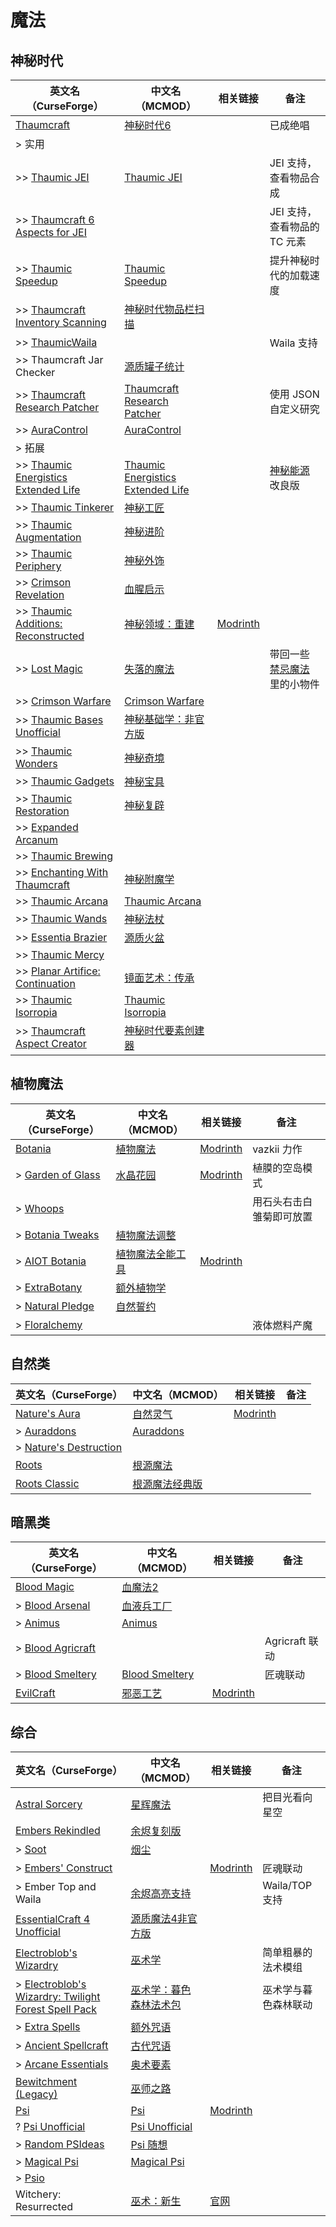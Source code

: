 # 魔法

## 神秘时代

| 英文名（CurseForge）                                                                                                   | 中文名（MCMOD）                                                           | 相关链接                                               | 备注                                                                |
| ---------------------------------------------------------------------------------------------------------------------- | ------------------------------------------------------------------------- | ------------------------------------------------------ | ------------------------------------------------------------------- |
| [Thaumcraft](https://www.curseforge.com/minecraft/mc-mods/thaumcraft)                                                  | [神秘时代6](https://www.mcmod.cn/class/956.html)                          |                                                        | 已成绝唱                                                            |
| > 实用                                                                                                                 |                                                                           |                                                        |                                                                     |
| >> [Thaumic JEI](https://www.curseforge.com/minecraft/mc-mods/thaumic-jei)                                             | [Thaumic JEI](https://www.mcmod.cn/class/1008.html)                       |                                                        | JEI 支持，查看物品合成                                              |
| >> [Thaumcraft 6 Aspects for JEI](https://www.curseforge.com/minecraft/mc-mods/thaumcraft-6-aspects-for-jei)           |                                                                           |                                                        | JEI 支持，查看物品的 TC 元素                                        |
| >> [Thaumic Speedup](https://www.curseforge.com/minecraft/mc-mods/thaumic-speedup)                                     | [Thaumic Speedup](https://www.mcmod.cn/class/3187.html)                   |                                                        | 提升神秘时代的加载速度                                              |
| >> [Thaumcraft Inventory Scanning](https://www.curseforge.com/minecraft/mc-mods/thaumcraft-inventory-scanning)         | [神秘时代物品栏扫描](https://www.mcmod.cn/class/833.html)                 |                                                        |                                                                     |
| >> [ThaumicWaila](https://www.curseforge.com/minecraft/mc-mods/thaumicwaila)                                           |                                                                           |                                                        | Waila 支持                                                          |
| >> Thaumcraft Jar Checker                                                                                              | [源质罐子统计](https://www.mcmod.cn/class/1736.html)                      |                                                        |                                                                     |
| >> [Thaumcraft Research Patcher](https://www.curseforge.com/minecraft/mc-mods/thaumcraft-research-patcher)             | [Thaumcraft Research Patcher](https://www.mcmod.cn/class/3889.html)       |                                                        | 使用 JSON 自定义研究                                                |
| >> [AuraControl](https://www.curseforge.com/minecraft/mc-mods/auracontrol)                                             | [AuraControl](https://www.mcmod.cn/class/7834.html)                       |                                                        |                                                                     |
| > 拓展                                                                                                                 |                                                                           |                                                        |                                                                     |
| >> [Thaumic Energistics Extended Life](https://www.curseforge.com/minecraft/mc-mods/thaumic-energistics-extended-life) | [Thaumic Energistics Extended Life](https://www.mcmod.cn/class/8481.html) |                                                        | [神秘能源](https://www.mcmod.cn/class/385.html) 改良版              |
| >> [Thaumic Tinkerer](https://www.curseforge.com/minecraft/mc-mods/thaumic-tinkerer)                                   | [神秘工匠](https://www.mcmod.cn/class/212.html)                           |                                                        |                                                                     |
| >> [Thaumic Augmentation](https://www.curseforge.com/minecraft/mc-mods/thaumic-augmentation)                           | [神秘进阶](https://www.mcmod.cn/class/2335.html)                          |                                                        |                                                                     |
| >> [Thaumic Periphery](https://www.curseforge.com/minecraft/mc-mods/thaumic-periphery)                                 | [神秘外饰](https://www.mcmod.cn/class/3000.html)                          |                                                        |                                                                     |
| >> [Crimson Revelation](https://www.curseforge.com/minecraft/mc-mods/crimson-revelations)                              | [血腥启示](https://www.mcmod.cn/class/3269.html)                          |                                                        |                                                                     |
| >> [Thaumic Additions: Reconstructed](https://www.curseforge.com/minecraft/mc-mods/thaumic-additions)                  | [神秘领域：重建](https://www.mcmod.cn/class/648.html)                     | [Modrinth](https://modrinth.com/mod/thaumic-additions) |                                                                     |
| >> [Lost Magic](https://www.curseforge.com/minecraft/mc-mods/lost-magic)                                               | [失落的魔法](https://www.mcmod.cn/class/2336.html)                        |                                                        | 带回一些 [禁忌魔法](https://www.mcmod.cn/class/233.html) 里的小物件 |
| >> [Crimson Warfare](https://www.curseforge.com/minecraft/mc-mods/crimson-warfare)                                     | [Crimson Warfare](https://www.mcmod.cn/class/2339.html)                   |                                                        |                                                                     |
| >> [Thaumic Bases Unofficial](https://www.curseforge.com/minecraft/mc-mods/thaumic-bases-unofficial)                   | [神秘基础学：非官方版](https://www.mcmod.cn/class/475.html)               |                                                        |                                                                     |
| >> [Thaumic Wonders](https://www.curseforge.com/minecraft/mc-mods/thaumic-wonders)                                     | [神秘奇境](https://www.mcmod.cn/class/2338.html)                          |                                                        |                                                                     |
| >> [Thaumic Gadgets](https://www.curseforge.com/minecraft/mc-mods/thaumic-gadgets)                                     | [神秘宝具](https://www.mcmod.cn/class/1778.html)                          |                                                        |                                                                     |
| >> [Thaumic Restoration](https://www.curseforge.com/minecraft/mc-mods/thaumic-restoration)                             | [神秘复辟](https://www.mcmod.cn/class/2330.html)                          |                                                        |                                                                     |
| >> [Expanded Arcanum](https://www.curseforge.com/minecraft/mc-mods/expanded-arcanum)                                   |                                                                           |                                                        |                                                                     |
| >> [Thaumic Brewing](https://www.curseforge.com/minecraft/mc-mods/thaumic-brewing)                                     |                                                                           |                                                        |                                                                     |
| >> [Enchanting With Thaumcraft](https://www.curseforge.com/minecraft/mc-mods/enchanting-with-thaumcraft)               | [神秘附魔学](https://www.mcmod.cn/class/2325.html)                        |                                                        |                                                                     |
| >> [Thaumic Arcana](https://www.curseforge.com/minecraft/mc-mods/thaumic-arcana)                                       | [Thaumic Arcana](https://www.mcmod.cn/class/2337.html)                    |                                                        |                                                                     |
| >> [Thaumic Wands](https://www.curseforge.com/minecraft/mc-mods/thaumic-wands)                                         | [神秘法杖](https://www.mcmod.cn/class/2761.html)                          |                                                        |                                                                     |
| >> [Essentia Brazier](https://www.curseforge.com/minecraft/mc-mods/essentia-brazier)                                   | [源质火盆](https://www.mcmod.cn/class/1821.html)                          |                                                        |                                                                     |
| >> [Thaumic Mercy](https://www.curseforge.com/minecraft/mc-mods/thaumic-mercy)                                         |                                                                           |                                                        |                                                                     |
| >> [Planar Artifice: Continuation](https://www.curseforge.com/minecraft/mc-mods/planar-artifice)                       | [镜面艺术：传承](https://www.mcmod.cn/class/1148.html)                    |                                                        |                                                                     |
| >> [Thaumic Isorropia](https://www.curseforge.com/minecraft/mc-mods/thaumic-isorropia)                                 | [Thaumic Isorropia](https://www.mcmod.cn/class/5763.html)                 |                                                        |                                                                     |
| >> [Thaumcraft Aspect Creator](https://www.curseforge.com/minecraft/mc-mods/thaumcraft-aspect-creator)                 | [神秘时代要素创建器](https://www.mcmod.cn/class/8794.html)                |                                                        |                                                                     |

## 植物魔法

| 英文名（CurseForge）                                                                      | 中文名（MCMOD）                                          | 相关链接                                           | 备注                     |
| ----------------------------------------------------------------------------------------- | -------------------------------------------------------- | -------------------------------------------------- | ------------------------ |
| [Botania](https://www.curseforge.com/minecraft/mc-mods/botania)                           | [植物魔法](https://www.mcmod.cn/class/332.html)          | [Modrinth](https://modrinth.com/mod/botania)       | vazkii 力作              |
| > [Garden of Glass](https://www.curseforge.com/minecraft/mc-mods/botania-garden-of-glass) | [水晶花园](https://www.mcmod.cn/class/645.html)          | [Modrinth](https://modrinth.com/mod/gardenofglass) | 植膜的空岛模式           |
| > [Whoops](https://www.curseforge.com/minecraft/mc-mods/whoops)                           |                                                          |                                                    | 用石头右击白雏菊即可放置 |
| > [Botania Tweaks](https://www.curseforge.com/minecraft/mc-mods/botania-tweaks)           | [植物魔法调整](https://www.mcmod.cn/class/1545.html)     |                                                    |                          |
| > [AIOT Botania](https://www.curseforge.com/minecraft/mc-mods/aiot-botania)               | [植物魔法全能工具](https://www.mcmod.cn/class/1544.html) | [Modrinth](https://modrinth.com/mod/aiot-botania)  |                          |
| > [ExtraBotany](https://www.curseforge.com/minecraft/mc-mods/extrabotany)                 | [额外植物学](https://www.mcmod.cn/class/497.html)        |                                                    |                          |
| > [Natural Pledge](https://www.curseforge.com/minecraft/mc-mods/natural-pledge)           | [自然誓约](https://www.mcmod.cn/class/2366.html)         |                                                    |                          |
| > [Floralchemy](https://www.curseforge.com/minecraft/mc-mods/floralchemy)                 |                                                          |                                                    | 液体燃料产魔             |

## 自然类

| 英文名（CurseForge）                                                                       | 中文名（MCMOD）                                        | 相关链接                                          | 备注 |
| ------------------------------------------------------------------------------------------ | ------------------------------------------------------ | ------------------------------------------------- | ---- |
| [Nature's Aura](https://www.curseforge.com/minecraft/mc-mods/natures-aura)                 | [自然灵气](https://www.mcmod.cn/class/1547.html)       | [Modrinth](https://modrinth.com/mod/natures-aura) |      |
| > [Auraddons](https://www.curseforge.com/minecraft/mc-mods/auraddons)                      | [Auraddons](https://www.mcmod.cn/class/7833.html)      |                                                   |      |
| > [Nature's Destruction](https://www.curseforge.com/minecraft/mc-mods/natures-destruction) |                                                        |                                                   |      |
| [Roots](https://www.curseforge.com/minecraft/mc-mods/roots)                                | [根源魔法](https://www.mcmod.cn/class/699.html)        |                                                   |      |
| [Roots Classic](https://www.curseforge.com/minecraft/mc-mods/roots-classic)                | [根源魔法经典版](https://www.mcmod.cn/class/1490.html) |                                                   |      |

## 暗黑类

| 英文名（CurseForge）                                                              | 中文名（MCMOD）                                        | 相关链接                                       | 备注           |
| --------------------------------------------------------------------------------- | ------------------------------------------------------ | ---------------------------------------------- | -------------- |
| [Blood Magic](https://www.curseforge.com/minecraft/mc-mods/blood-magic)           | [血魔法2](https://www.mcmod.cn/class/528.html)         |                                                |                |
| > [Blood Arsenal](https://www.curseforge.com/minecraft/mc-mods/blood-arsenal)     | [血液兵工厂](https://www.mcmod.cn/class/488.html)      |                                                |                |
| > [Animus](https://www.curseforge.com/minecraft/mc-mods/animus)                   | [Animus](https://www.mcmod.cn/class/1888.html)         |                                                |                |
| > [Blood Agricraft](https://www.curseforge.com/minecraft/mc-mods/blood-agricraft) |                                                        |                                                | Agricraft 联动 |
| > [Blood Smeltery](https://www.curseforge.com/minecraft/mc-mods/blood-smeltery)   | [Blood Smeltery](https://www.mcmod.cn/class/5901.html) |                                                | 匠魂联动       |
| [EvilCraft](https://www.curseforge.com/minecraft/mc-mods/evilcraft)               | [邪恶工艺](https://www.mcmod.cn/class/352.html)        | [Modrinth](https://modrinth.com/mod/evilcraft) |                |

## 综合

| 英文名（CurseForge）                                                                                                                                  | 中文名（MCMOD）                                                | 相关链接                                             | 备注                 |
| ----------------------------------------------------------------------------------------------------------------------------------------------------- | -------------------------------------------------------------- | ---------------------------------------------------- | -------------------- |
| [Astral Sorcery](https://www.curseforge.com/minecraft/mc-mods/astral-sorcery)                                                                         | [星辉魔法](https://www.mcmod.cn/class/639.html)                |                                                      | 把目光看向星空       |
| [Embers Rekindled](https://www.curseforge.com/minecraft/mc-mods/embers-rekindled)                                                                     | [余烬复刻版](https://www.mcmod.cn/class/1491.html)             |                                                      |                      |
| > [Soot](https://www.curseforge.com/minecraft/mc-mods/soot)                                                                                           | [烟尘](https://www.mcmod.cn/class/1516.html)                   |                                                      |                      |
| > [Embers' Construct](https://www.curseforge.com/minecraft/mc-mods/embersconstruct)                                                                   |                                                                | [Modrinth](https://modrinth.com/mod/embersconstruct) | 匠魂联动             |
| > Ember Top and Waila                                                                                                                                 | [余烬高亮支持](https://www.mcmod.cn/class/3990.html)           |                                                      | Waila/TOP 支持       |
| [EssentialCraft 4 Unofficial](https://www.curseforge.com/minecraft/mc-mods/essentialcraft-4-unofficial)                                               | [源质魔法4非官方版](https://www.mcmod.cn/class/709.html)       |                                                      |                      |
| [Electroblob's Wizardry](https://www.curseforge.com/minecraft/mc-mods/electroblobs-wizardry)                                                          | [巫术学](https://www.mcmod.cn/class/1634.html)                 |                                                      | 简单粗暴的法术模组   |
| > [Electroblob's Wizardry: Twilight Forest Spell Pack](https://www.curseforge.com/minecraft/mc-mods/electroblobs-wizardry-twilight-forest-spell-pack) | [巫术学：暮色森林法术包](https://www.mcmod.cn/class/2343.html) |                                                      | 巫术学与暮色森林联动 |
| > [Extra Spells](https://www.curseforge.com/minecraft/mc-mods/extra-spells-electroblobs-wizardry)                                                     | [额外咒语](https://www.mcmod.cn/class/2389.html)               |                                                      |                      |
| > [Ancient Spellcraft](https://www.curseforge.com/minecraft/mc-mods/ancient-spellcraft)                                                               | [古代咒语](https://www.mcmod.cn/class/2390.html)               |                                                      |                      |
| > [Arcane Essentials](https://www.curseforge.com/minecraft/mc-mods/arcane-essentials)                                                                 | [奥术要素](https://www.mcmod.cn/class/2382.html)               |                                                      |                      |
| [Bewitchment (Legacy)](https://www.curseforge.com/minecraft/mc-mods/bewitchment-legacy)                                                               | [巫师之路](https://www.mcmod.cn/class/1127.html)               |                                                      |                      |
| [Psi](https://www.curseforge.com/minecraft/mc-mods/psi)                                                                                               | [Psi](https://www.mcmod.cn/class/470.html)                     | [Modrinth](https://modrinth.com/mod/psi)             |                      |
| ? [Psi Unofficial](https://www.curseforge.com/minecraft/mc-mods/psi-unofficial)                                                                       | [Psi Unofficial](https://www.mcmod.cn/class/6873.html)         |                                                      |                      |
| > [Random PSIdeas](https://www.curseforge.com/minecraft/mc-mods/random-psideas)                                                                       | [Psi 随想](https://www.mcmod.cn/class/1453.html)               |                                                      |                      |
| > [Magical Psi](https://www.curseforge.com/minecraft/mc-mods/magical-psi)                                                                             | [Magical Psi](https://www.mcmod.cn/class/986.html)             |                                                      |                      |
| > [Psio](https://www.curseforge.com/minecraft/mc-mods/psio)                                                                                           |                                                                |                                                      |                      |
| Witchery: Resurrected                                                                                                                                 | [巫术：新生](https://www.mcmod.cn/class/6451.html)             | [官网](https://witchery.msrandom.net/home)           |                      |
